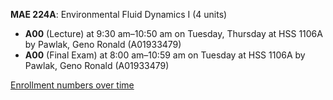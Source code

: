 **MAE 224A**: Environmental Fluid Dynamics I (4 units)

- **A00** (Lecture) at 9:30 am–10:50 am on Tuesday, Thursday at HSS 1106A by Pawlak, Geno Ronald (A01933479)
- **A00** (Final Exam) at 8:00 am–10:59 am on Tuesday at HSS 1106A by Pawlak, Geno Ronald (A01933479)

[Enrollment numbers over time](./MAE224A.tsv)
